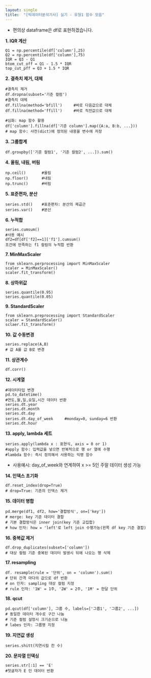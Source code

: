 ```yaml
---
layout: single
title:  "[빅데이터분석기사] 실기 - 유형1 함수 모음"
---
```



+ 편의상 dataframe은 df로 표현하겠습니다.

**1. IQR 계산**

    Q1 = np.percentile(df['column'],25)
    Q2 = np.percentile(df['column'],75)
    IQR = Q3 - Q1
    btom_cut_off = Q1 - 1.5 * IQR
    top_cut_pff = Q3 + 1.5 * IQR
    
   
**2. 결측치 제거, 대체**

    #결측치 제거
    df.dropna(subset='기준 컬럼')
    #결측치 대체
    df.fillna(method='bfill')     #바로 다음값으로 대체
    df.fillna(method='ffill')     #바로 직전값으로 대체

    #심화: map 함수 활용
    df['column'].fillna(df['기준 column'].map({A:a, B:b, ...}))
    # map 함수: 사전(dict)에 정의된 내용을 변수에 저장
 
**3. 그룹합계**

    df.groupby(['기준 컬럼1', '기준 컬럼2', ...]).sum()
    
**4. 올림, 내림, 버림**

    np.ceil()       #올림
    np.floor()      #내림
    np.trunc()      #버림
    
**5. 표준편차, 분산**

    series.std()    #표준편차: 분산의 제곱근
    series.var()    #분산
    
**6. 누적합**

    series.cumsum()
    #사용 예시
    df2=df[df['f2]==1]['f1'].cumsum()
    조건에 만족하는 f1 컬럼의 누적합 반환
    
**7. MinMaxScaler**

    from sklearn.perprocessing import MinMaxScaler
    scaler = MinMaxScaler()
    scaler.fit_transform()
    
**8. 상하위값**

    series.quantile(0.95)
    series.quantile(0.05)
    
**9. StandardScaler**

    from sklearn.preprocessing import StandardScaler
    scaler = StandardScaler()
    sclaer.fit_transform()
    
**10. 값 수동변경**

    series.replace(A,B)
    # 값 A를 값 B로 변경
    
**11. 상관계수**

    df.corr()
    
**12. 시계열**

    #데이터타입 변경
    pd.to_datetime()
    #연도,월,일,요일,시간 데이터 반환
    series.dt.year
    series.dt.month
    series.dt.day
    series.dt.day_of_week     #monday=0, sunday=6 반환
    series.dt.hour
    
**13. apply, lambda 세트**

    series.apply(lambda x : 표현식, axis = 0 or 1)
    #apply 함수: 입력값을 넣으면 반복적으로 행 or 열에 수행
    #lambda 함수: 즉시 정의해서 사용하는 익명 함수
    
+ 사용예시: day_of_week와 연계하여 x >= 5인 주말 데이터 생성 가능

**14. 인덱스 초기화**

    df.reset_index(drop=True)
    # drop=True: 기존의 인덱스 제거
    
**15. 데이터 병합**

    pd.merge(df1, df2, how='결합방식', on=['key'])
    # merge: key 기준 데이터 결합
    # 기본 결합방식은 inner join(key 기준 교집합)
    # how 인자: how = 'left'로 left join 수행가능(왼쪽 df key 기준 결합)
    
**16. 중복값 제거**

    df.drop_duplicates(subset=['column'])
    # 대상 컬럼 기준 중복된 데이터 발생시 뒤에 나오는 행 삭제
    
**17. resampling**

    df. resample(rule = '단위', on = 'column').sum()
    # 단위 간격 마다의 값으로 df 반환
    # on 인자: sampling 대상 컬럼 지정
    # rule 인자: '1W' = 1주, '2W' = 2주, '1M' = 한달 단위
    
**18. qcut**

    pd.qcut(df['column'], 그룹 수, labels=['그룹1', '그룹2', ...])
    # 동일한 데이터 개수로 구간 나눔
    # 기준 컬럼 설정시 크기순으로 나눔
    # labes 인자: 그룹명 지정
    
**19. 지연값 생성**

    series.shitt(지연시킬 칸 수)
    
**20. 문자열 인덱싱**

    series.str[:1] == 'E'
    #첫글자가 E 인 데이터 반환
    
